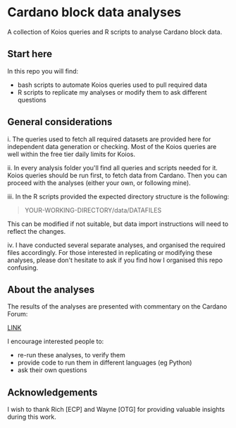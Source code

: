 # Cardano block data analyses
A collection of Koios queries and R scripts to analyse Cardano block data.

## Start here
In this repo you will find: 
- bash scripts to automate Koios queries used to pull required data 
- R scripts to replicate my analyses or modify them to ask different questions

## General considerations
i. The queries used to fetch all required datasets are provided here for independent 
data generation or checking. Most of the Koios queries are well within the free tier daily limits for Koios.

ii. In every analysis folder you'll find all queries and scripts needed for it.
Koios queries should be run first, to fetch data from Cardano. Then you can 
proceed with the analyses (either your own, or following mine).

iii. In the R scripts provided the expected directory structure is the following:

> YOUR-WORKING-DIRECTORY/data/DATAFILES

This can be modified if not suitable, but data import instructions will need to reflect the changes.

iv. I have conducted several separate analyses, and organised the required files accordingly.
For those interested in replicating or modifying these analyses, please don't hesitate to ask 
if you find how I organised this repo confusing.

## About the analyses
The results of the analyses are presented with commentary on the Cardano Forum:

[LINK](link)

I encourage interested people to: 
- re-run these analyses, to verify them
- provide code to run them in different languages (eg Python)
- ask their own questions

## Acknowledgements
I wish to thank Rich [ECP] and Wayne [OTG] for providing valuable insights during this work.
